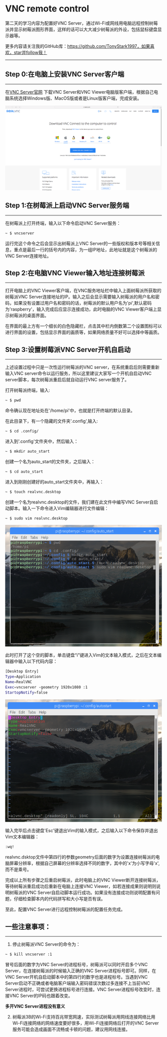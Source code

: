# VNC remote control

第二天的学习内容为配置好VNC Server，通过Wi-Fi或网线用电脑远程控制树莓派并显示树莓派图形界面，这样的话可以大大减少树莓派的外设，包括鼠标键盘显示器等。

更多内容请关注我的GitHub库：https://github.com/TonyStark1997，如果喜欢，star并follow我！

***

## Step 0:在电脑上安装VNC Server客户端

***

在[VNC Server官网](https://www.realvnc.com/en/connect/download/vnc/)   下载VNC Server和VNC Viewer电脑版客户端，根据自己电脑系统选择Windows版、MacOS版或者是Linux版客户端，完成安装。

![image1](https://raw.githubusercontent.com/TonyStark1997/OpenCV-Raspberry_Pi/master/Day_2/Image/image1.png)

## Step 1:在树莓派上启动VNC Server服务端

***

在树莓派上打开终端，输入以下命令启动VNC Server服务：

```bash
~ $ vncserver
```

运行完这个命令之后会显示出树莓派上VNC Server的一些版权和版本号等相关信息，重点是最后一行的括号内的内容，为一组IP地址，此地址就是这个树莓派的VNC Server连接地址。

## Step 2:在电脑VNC Viewer输入地址连接树莓派

***

打开电脑上的VNC Viewer客户端，在VNC服务地址栏中输入上面树莓派所获取的树莓派VNC Server连接地址的IP。输入之后会显示需要输入树莓派的用户名和密码，如果没有设置过用户名和密码的话，树莓派的默认用户名为'pi',默认密码为'raspberry'，输入完成后应显示连接成功，此时电脑的VNC Viewer客户端上显示树莓派的桌面界面。

在界面的最上方有一个细长的白色隐藏栏，点击其中栏内倒数第二个设置图标可以进行界面的设置，包括显示界面的画质等，如果网络质量不好可以选择中等画质。

## Step 3:设置树莓派VNC Server开机自启动

***

上述设置过程中只是一次性运行树莓派的VNC server，在系统重启后则需要重新输入VNC server命令以运行服务，所以这里建议大家写一个开机自启动VNC server脚本，每次树莓派重启后就自动运行VNC server服务了。

打开树莓派终端，输入:

```bash
~ $ pwd
```

命令确认现在地址处在'/home/pi'中，也就是打开终端的默认目录。

在此目录下，有一个隐藏的文件夹'.config',输入:

```bash
~ $ cd .config/
```

进入到'.config'文件夹中，然后输入：

```bash
~ $ mkdir auto_start
```

创建一个名为auto_start的文件夹，之后输入：

```bash
~ $ cd auto_start
```

进入到刚刚创建好的auto_start文件夹中，再输入：

```bash
~ $ touch realvnc.desktop
```

创建一个名为realvnc.desktop的文件，我们建在此文件中编写VNC Server自启动脚本。输入一下命令进入Vim编辑器进行文件编辑：

```bash
~ $ sudo vim realvnc.desktop
```

![image2](https://raw.githubusercontent.com/TonyStark1997/OpenCV-Raspberry_Pi/master/Day_2/Image/image2.png)

此时打开了这个空的脚本，单击键盘“i”键进入Vim的文本输入模式，之后在文本编辑器中输入以下代码内容：

```Bash
[Desktop Entry]
Type=Application
Name=RealVNC
Exec=vncserver -geometry 1920x1080 :1
StartopNotify=false
```

![image3](https://raw.githubusercontent.com/TonyStark1997/OpenCV-Raspberry_Pi/master/Day_2/Image/image3.png)

输入完毕后点击键盘'Esc'键退出Vim的输入模式，之后输入以下命令保存并退出Vim文本编辑器：

```bash
:wq!
```

realvnc.dsktop文件中第四行的参数geometry后面的数字为设置连接树莓派的电脑屏幕分辨率，根据自己屏幕的分辨率选择不同的数字，其中的'x'为小写字母'x',而不是乘号。

完成以上所有步骤之后重启树莓派，此时电脑上的VNC Viewer断开连接树莓派，等待树莓派重启成功后重新在电脑上连接VNC Viewer，如若连接成果则说明则说明树莓派的VNC Server自启动脚本运行成功。如果没有连接成功则说明配置有问题，仔细检查脚本内的代码拼写和大小写是否有误。

至此，配置VNC Server进行远程控制树莓派的配置任务完成。

## 一些注意事项：

***

1. 停止树莓派VNC Server的命令为：

```bash
~ $ kill vncserver :1
```

冒号后面的数字为VNC Server的进程标号，树莓派可以同时开启多个VNC Server，在连接树莓派的时候输入正确的VNC Server进程标号即可。同样，在VNC Server开机自启动脚本中的第四行的数字也是进程标号。当遇到VNC Server启动不正确或者电脑客户端输入密码错误次数过多连接不上当前VNC Server进程时，可尝试更换进程标号进行连接。VNC Server进程标号改变时，连接VNC Server的IP码也跟着改变。

**多开VNC Server进程没有意义**

2. 树莓派3B的Wi-Fi支持百兆带宽网速，实际测试树莓派用网线连接网络比用Wi-Fi连接网络的网络速度要好很多，用Wi-Fi连接网络后打开的VNC Server服务可能会造成画面不流畅或卡顿的问题，建议用网线连接。
